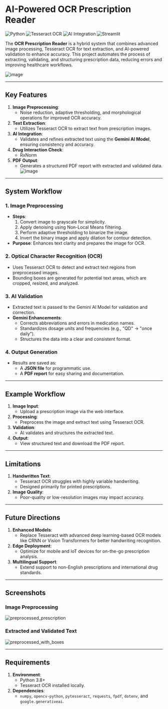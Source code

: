 # AI-Powered OCR Prescription Reader

![Python](https://img.shields.io/badge/python-3670A0?style=for-the-badge&logo=python&logoColor=ffdd54) ![Tesseract OCR](https://img.shields.io/badge/Tesseract-OCR-blue?style=for-the-badge) ![AI Integration](https://img.shields.io/badge/AI-Integration-green?style=for-the-badge) ![Streamlit](https://img.shields.io/badge/Streamlit-FF4B4B?style=for-the-badge)

The **OCR Prescription Reader** is a hybrid system that combines advanced image processing, Tesseract OCR for text extraction, and AI-powered validation to enhance accuracy. This project automates the process of extracting, validating, and structuring prescription data, reducing errors and improving healthcare workflows.

![image](https://github.com/user-attachments/assets/009294b0-0aa7-439f-98c4-a99acae23c08)

---

## Key Features

1. **Image Preprocessing**:
   - Noise reduction, adaptive thresholding, and morphological operations for improved OCR accuracy.
2. **Text Extraction**:
   - Utilizes Tesseract OCR to extract text from prescription images.
3. **AI Integration**:
   - Validates and refines extracted text using the **Gemini AI Model**, ensuring consistency and accuracy.
4. **Drug Interaction Check**:
   - RxNorm
5. **PDF Output**:
   - Generates a structured PDF report with extracted and validated data.
![image](https://github.com/user-attachments/assets/9237016d-3431-4f8d-b9b7-c8ad6ee495e2)

---

## System Workflow

### 1. Image Preprocessing
- **Steps**:
  1. Convert image to grayscale for simplicity.
  2. Apply denoising using Non-Local Means filtering.
  3. Perform adaptive thresholding to binarize the image.
  4. Invert the binary image and apply dilation for contour detection.
- **Purpose**: Enhances text clarity and prepares the image for OCR.

### 2. Optical Character Recognition (OCR)
- Uses Tesseract OCR to detect and extract text regions from preprocessed images.
- Bounding boxes are generated for potential text areas, which are cropped, resized, and analyzed.

### 3. AI Validation
- Extracted text is passed to the Gemini AI Model for validation and correction.
- **Gemini Enhancements**:
  - Corrects abbreviations and errors in medication names.
  - Standardizes dosage units and frequencies (e.g., "QD" → "once daily").
  - Structures the data into a clear and consistent format.

### 4. Output Generation
- Results are saved as:
  - A **JSON file** for programmatic use.
  - A **PDF report** for easy sharing and documentation.

---

## Example Workflow

1. **Image Input**:
   - Upload a prescription image via the web interface.
2. **Processing**:
   - Preprocess the image and extract text using Tesseract OCR.
3. **Validation**:
   - AI validates and structures the extracted text.
4. **Output**:
   - View structured text and download the PDF report.

---

## Limitations

1. **Handwritten Text**:
   - Tesseract OCR struggles with highly variable handwriting.
   - Designed primarily for printed prescriptions.
2. **Image Quality**:
   - Poor-quality or low-resolution images may impact accuracy.

---

## Future Directions

1. **Enhanced Models**:
   - Replace Tesseract with advanced deep learning-based OCR models like CRNN or Vision Transformers for better handwriting recognition.
2. **Edge Deployment**:
   - Optimize for mobile and IoT devices for on-the-go prescription analysis.
3. **Multilingual Support**:
   - Extend support to non-English prescriptions and international drug standards.

---

## Screenshots

### **Image Preprocessing**
![preprocessed_prescription](https://github.com/user-attachments/assets/421096d9-0244-4dff-bb7c-abe00519d33e)

### **Extracted and Validated Text**
![preprocessed_with_boxes](https://github.com/user-attachments/assets/cbbdd9c2-6a19-475c-8376-6f4dcd92addc)

---

## Requirements

1. **Environment**:
   - Python 3.8+
   - Tesseract OCR installed locally.
2. **Dependencies**:
   - `numpy`, `opencv-python`, `pytesseract`, `requests`, `fpdf`, `dotenv`, and `google.generativeai`.
